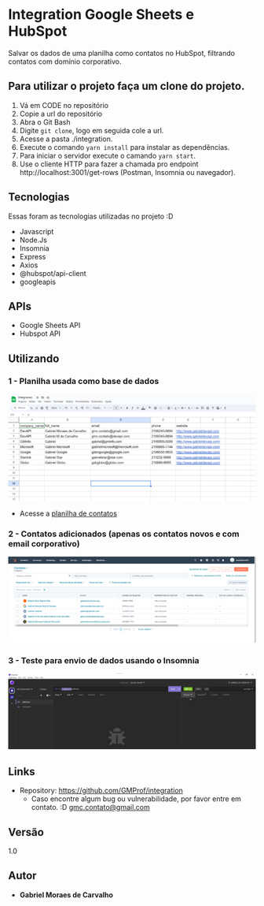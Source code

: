 # Integration Google Sheets e HubSpot

Salvar os dados de uma planilha como contatos no HubSpot, filtrando contatos com domínio corporativo.


## Para utilizar o projeto faça um clone do projeto.

1. Vá em CODE no repositório
2. Copie a url do repositório
3. Abra o Git Bash
4. Digite `git clone`, logo em seguida cole a url.
5. Acesse a pasta ./integration.
6. Execute o comando `yarn install` para instalar as dependências.
7. Para iniciar o servidor execute o camando `yarn start`.
8. Use o cliente HTTP para fazer a chamada pro endpoint http://localhost:3001/get-rows (Postman, Insomnia ou navegador).


## Tecnologias

Essas foram as tecnologias utilizadas no projeto :D

- Javascript
- Node.Js
- Insomnia
- Express
- Axios
- @hubspot/api-client
- googleapis


## APIs

* Google Sheets API
* Hubspot API


## Utilizando

### 1 - Planilha usada como base de dados 

![Planilha](https://github.com/GMProf/integration/blob/master/public/planilha.png)

* Acesse a [planilha de contatos](https://docs.google.com/spreadsheets/d/14keJHdZNRUIFDfsbCdmdMsWte98cSEqxaFhthAWpzi4/edit#gid=0)

### 2 - Contatos adicionados (apenas os contatos novos e com email corporativo)

![Contatos salvos no Hubspot](https://github.com/GMProf/integration/blob/master/public/contacts-save.png)

### 3 - Teste para envio de dados usando o Insomnia

![Teste Insomnia](https://github.com/GMProf/integration/blob/master/public/test-insomnia.png)


## Links
 
  - Repository: https://github.com/GMProf/integration
    - Caso encontre algum bug ou vulnerabilidade, por favor entre em contato. :D
      gmc.contato@gmail.com 

  ## Versão

  1.0


  ## Autor

  * **Gabriel Moraes de Carvalho** 

